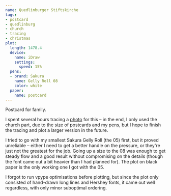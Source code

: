 ```yaml
---
name: Quedlinburger Stiftskirche
tags:
- postcard
- quedlinburg
- church
- tracing
- christmas
plot:
  length: 1478.4
  device:
    name: iDraw
    settings:
      speed: 15%
  pens:
  - brand: Sakura
    name: Gelly Roll 08
    color: white
  paper:
    name: postcard
---
```


Postcard for family.

I spent several hours tracing a [photo](https://en.wikipedia.org/wiki/File:Quedlinburg_asv2018-10_img03_Castle.jpg) for
this – in the end, I only used the church part, due to the size of postcards and my pens, but I hope to finish the
tracing and plot a larger version in the future.

I tried to go with my smallest Sakura Gelly Roll (the 05) first, but it proved unreliable – either I need to get a
better handle on the pressure, or they're just not the greatest for the job. Going up a size to the 08 was enough to get
steady flow and a good result without compromising on the details (though the font came out a bit heavier than I had
planned for). The plot on black paper is the only working one I got with the 05.

I forgot to run vpype optimisations before plotting, but since the plot only consisted of hand-drawn long lines and
Hershey fonts, it came out well regardless, with only minor suboptimal ordering.
